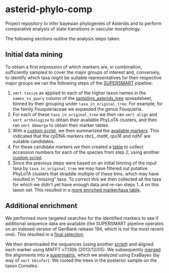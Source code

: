 # asterid-phylo-comp
Project repository to infer bayesian phylogenies of Asterids and to perform 
comparative analysis of state transitions in vascular morphology.

The following sections outline the analysis steps taken.

## Initial data mining
To obtain a first impression of which markers are, in combination, sufficiently 
sampled to cover the major groups of interest and, conversely, to identify which
taxa might be suitable representatives for their respective major groups we ran
the following steps of the [SUPERSMART](http://www.supersmart-project.org) pipeline:

1. `smrt taxize` as applied to each of the higher taxon names in the `names_to_query`
   column of the [sampling_asterids_tree](data/taxa/sampling_asterids_tree.tsv) spreadsheet,
   binned by their grouping under `taxa_in_original_tree`. For example, for the family
   Fouquieriaceae we expanded the genus Fouquieria.
2. For each of these `taxa_in_original_tree` we then ran `smrt align` and `smrt orthologize`
   to obtain their available PhyLoTA clusters, and then ran `smrt bbmerge` to obtain their
   marker tables.
3. With a [custom script](master/script/count_markers.pl), we then summarized the 
   [available markers](data/markers/markers.tsv). This indicated that the cpDNA markers 
   _rbcL_, _matK_, _rps16_ and _ndhF_ are suitable candidates.
4. For these candidate markers we then created a [table](data/markers/taxa.tsv) to collect 
   accession numbers for each of the species from step 2, using another 
   [custom script](script/count_taxa.pl).
5. Since the previous steps were based on an initial binning of the input taxa by 
   `taxa_in_original_tree` we may have filtered out putative PhyLoTA clusters that
   straddle multiple of these bins, which may have resulted in "missing" taxa. To correct
   this we then collected all the taxa for which we didn't yet have enough data and re-ran
   steps 1..4 on this taxon set. This resulted in a 
   [more enriched marker/taxa table](data/markers/merged.tsv).
   
## Additional enrichment
We performed more targeted searches for the identified markers to see if additional
sequence data are available (the SUPERSMART pipeline operates on an indexed version of
GenBank release 194, which is not the most recent one). This resulted in a
[final selection](data/enriched/final_selection_table_asterids.tsv).

We then downloaded the sequences (using another [script](script/fetch_seqs.pl)) and aligned
each marker using MAFFT v7.130b (2013/12/05). We subsequently [merged](script/merge_aln.pl)
the alignments into a [supermatrix](data/enriched/merged.phy), which we analyzed using
ExaBayes (by way of `smrt bbinfer`). We rooted the trees in the posterior sample on the
taxon _Cornales_.
